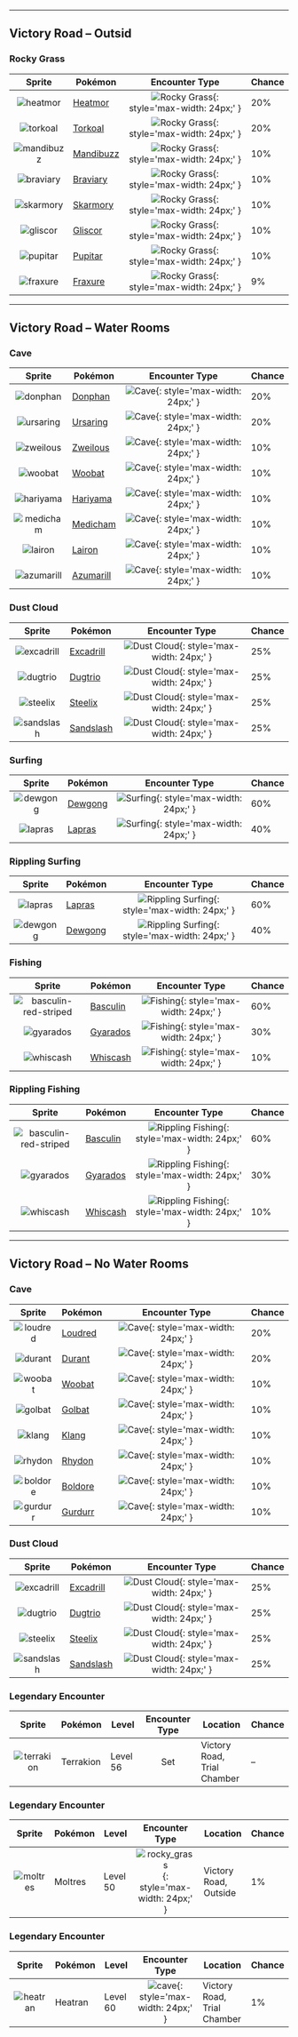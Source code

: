 

---

## Victory Road – Outsid

### Rocky Grass

| Sprite | Pokémon | Encounter Type | Chance |
| :---: | --- | :---: | --- |
| ![heatmor](../assets/sprites/heatmor/front.gif) | [Heatmor](../pokemon/heatmor.md/) | ![Rocky Grass](../assets/encounter_types/rocky_grass.png){: style='max-width: 24px;' } | 20% |
| ![torkoal](../assets/sprites/torkoal/front.gif) | [Torkoal](../pokemon/torkoal.md/) | ![Rocky Grass](../assets/encounter_types/rocky_grass.png){: style='max-width: 24px;' } | 20% |
| ![mandibuzz](../assets/sprites/mandibuzz/front.gif) | [Mandibuzz](../pokemon/mandibuzz.md/) | ![Rocky Grass](../assets/encounter_types/rocky_grass.png){: style='max-width: 24px;' } | 10% |
| ![braviary](../assets/sprites/braviary/front.gif) | [Braviary](../pokemon/braviary.md/) | ![Rocky Grass](../assets/encounter_types/rocky_grass.png){: style='max-width: 24px;' } | 10% |
| ![skarmory](../assets/sprites/skarmory/front.gif) | [Skarmory](../pokemon/skarmory.md/) | ![Rocky Grass](../assets/encounter_types/rocky_grass.png){: style='max-width: 24px;' } | 10% |
| ![gliscor](../assets/sprites/gliscor/front.gif) | [Gliscor](../pokemon/gliscor.md/) | ![Rocky Grass](../assets/encounter_types/rocky_grass.png){: style='max-width: 24px;' } | 10% |
| ![pupitar](../assets/sprites/pupitar/front.gif) | [Pupitar](../pokemon/pupitar.md/) | ![Rocky Grass](../assets/encounter_types/rocky_grass.png){: style='max-width: 24px;' } | 10% |
| ![fraxure](../assets/sprites/fraxure/front.gif) | [Fraxure](../pokemon/fraxure.md/) | ![Rocky Grass](../assets/encounter_types/rocky_grass.png){: style='max-width: 24px;' } | 9%

---

## Victory Road – Water Rooms

### Cave

| Sprite | Pokémon | Encounter Type | Chance |
| :---: | --- | :---: | --- |
| ![donphan](../assets/sprites/donphan/front.gif) | [Donphan](../pokemon/donphan.md/) | ![Cave](../assets/encounter_types/cave.png){: style='max-width: 24px;' } | 20% |
| ![ursaring](../assets/sprites/ursaring/front.gif) | [Ursaring](../pokemon/ursaring.md/) | ![Cave](../assets/encounter_types/cave.png){: style='max-width: 24px;' } | 20% |
| ![zweilous](../assets/sprites/zweilous/front.gif) | [Zweilous](../pokemon/zweilous.md/) | ![Cave](../assets/encounter_types/cave.png){: style='max-width: 24px;' } | 10% |
| ![woobat](../assets/sprites/woobat/front.gif) | [Woobat](../pokemon/woobat.md/) | ![Cave](../assets/encounter_types/cave.png){: style='max-width: 24px;' } | 10% |
| ![hariyama](../assets/sprites/hariyama/front.gif) | [Hariyama](../pokemon/hariyama.md/) | ![Cave](../assets/encounter_types/cave.png){: style='max-width: 24px;' } | 10% |
| ![medicham](../assets/sprites/medicham/front.gif) | [Medicham](../pokemon/medicham.md/) | ![Cave](../assets/encounter_types/cave.png){: style='max-width: 24px;' } | 10% |
| ![lairon](../assets/sprites/lairon/front.gif) | [Lairon](../pokemon/lairon.md/) | ![Cave](../assets/encounter_types/cave.png){: style='max-width: 24px;' } | 10% |
| ![azumarill](../assets/sprites/azumarill/front.gif) | [Azumarill](../pokemon/azumarill.md/) | ![Cave](../assets/encounter_types/cave.png){: style='max-width: 24px;' } | 10%

### Dust Cloud

| Sprite | Pokémon | Encounter Type | Chance |
| :---: | --- | :---: | --- |
| ![excadrill](../assets/sprites/excadrill/front.gif) | [Excadrill](../pokemon/excadrill.md/) | ![Dust Cloud](../assets/encounter_types/dust_cloud.png){: style='max-width: 24px;' } | 25% |
| ![dugtrio](../assets/sprites/dugtrio/front.gif) | [Dugtrio](../pokemon/dugtrio.md/) | ![Dust Cloud](../assets/encounter_types/dust_cloud.png){: style='max-width: 24px;' } | 25% |
| ![steelix](../assets/sprites/steelix/front.gif) | [Steelix](../pokemon/steelix.md/) | ![Dust Cloud](../assets/encounter_types/dust_cloud.png){: style='max-width: 24px;' } | 25% |
| ![sandslash](../assets/sprites/sandslash/front.gif) | [Sandslash](../pokemon/sandslash.md/) | ![Dust Cloud](../assets/encounter_types/dust_cloud.png){: style='max-width: 24px;' } | 25%

### Surfing

| Sprite | Pokémon | Encounter Type | Chance |
| :---: | --- | :---: | --- |
| ![dewgong](../assets/sprites/dewgong/front.gif) | [Dewgong](../pokemon/dewgong.md/) | ![Surfing](../assets/encounter_types/surfing.png){: style='max-width: 24px;' } | 60% |
| ![lapras](../assets/sprites/lapras/front.gif) | [Lapras](../pokemon/lapras.md/) | ![Surfing](../assets/encounter_types/surfing.png){: style='max-width: 24px;' } | 40%

### Rippling Surfing

| Sprite | Pokémon | Encounter Type | Chance |
| :---: | --- | :---: | --- |
| ![lapras](../assets/sprites/lapras/front.gif) | [Lapras](../pokemon/lapras.md/) | ![Rippling Surfing](../assets/encounter_types/rippling_surfing.png){: style='max-width: 24px;' } | 60% |
| ![dewgong](../assets/sprites/dewgong/front.gif) | [Dewgong](../pokemon/dewgong.md/) | ![Rippling Surfing](../assets/encounter_types/rippling_surfing.png){: style='max-width: 24px;' } | 40%

### Fishing

| Sprite | Pokémon | Encounter Type | Chance |
| :---: | --- | :---: | --- |
| ![basculin-red-striped](../assets/sprites/basculin-red-striped/front.gif) | [Basculin](../pokemon/basculin-red-striped.md/) | ![Fishing](../assets/encounter_types/fishing.png){: style='max-width: 24px;' } | 60% |
| ![gyarados](../assets/sprites/gyarados/front.gif) | [Gyarados](../pokemon/gyarados.md/) | ![Fishing](../assets/encounter_types/fishing.png){: style='max-width: 24px;' } | 30% |
| ![whiscash](../assets/sprites/whiscash/front.gif) | [Whiscash](../pokemon/whiscash.md/) | ![Fishing](../assets/encounter_types/fishing.png){: style='max-width: 24px;' } | 10%

### Rippling Fishing

| Sprite | Pokémon | Encounter Type | Chance |
| :---: | --- | :---: | --- |
| ![basculin-red-striped](../assets/sprites/basculin-red-striped/front.gif) | [Basculin](../pokemon/basculin-red-striped.md/) | ![Rippling Fishing](../assets/encounter_types/rippling_fishing.png){: style='max-width: 24px;' } | 60% |
| ![gyarados](../assets/sprites/gyarados/front.gif) | [Gyarados](../pokemon/gyarados.md/) | ![Rippling Fishing](../assets/encounter_types/rippling_fishing.png){: style='max-width: 24px;' } | 30% |
| ![whiscash](../assets/sprites/whiscash/front.gif) | [Whiscash](../pokemon/whiscash.md/) | ![Rippling Fishing](../assets/encounter_types/rippling_fishing.png){: style='max-width: 24px;' } | 10%

---

## Victory Road – No Water Rooms

### Cave

| Sprite | Pokémon | Encounter Type | Chance |
| :---: | --- | :---: | --- |
| ![loudred](../assets/sprites/loudred/front.gif) | [Loudred](../pokemon/loudred.md/) | ![Cave](../assets/encounter_types/cave.png){: style='max-width: 24px;' } | 20% |
| ![durant](../assets/sprites/durant/front.gif) | [Durant](../pokemon/durant.md/) | ![Cave](../assets/encounter_types/cave.png){: style='max-width: 24px;' } | 20% |
| ![woobat](../assets/sprites/woobat/front.gif) | [Woobat](../pokemon/woobat.md/) | ![Cave](../assets/encounter_types/cave.png){: style='max-width: 24px;' } | 10% |
| ![golbat](../assets/sprites/golbat/front.gif) | [Golbat](../pokemon/golbat.md/) | ![Cave](../assets/encounter_types/cave.png){: style='max-width: 24px;' } | 10% |
| ![klang](../assets/sprites/klang/front.gif) | [Klang](../pokemon/klang.md/) | ![Cave](../assets/encounter_types/cave.png){: style='max-width: 24px;' } | 10% |
| ![rhydon](../assets/sprites/rhydon/front.gif) | [Rhydon](../pokemon/rhydon.md/) | ![Cave](../assets/encounter_types/cave.png){: style='max-width: 24px;' } | 10% |
| ![boldore](../assets/sprites/boldore/front.gif) | [Boldore](../pokemon/boldore.md/) | ![Cave](../assets/encounter_types/cave.png){: style='max-width: 24px;' } | 10% |
| ![gurdurr](../assets/sprites/gurdurr/front.gif) | [Gurdurr](../pokemon/gurdurr.md/) | ![Cave](../assets/encounter_types/cave.png){: style='max-width: 24px;' } | 10%

### Dust Cloud

| Sprite | Pokémon | Encounter Type | Chance |
| :---: | --- | :---: | --- |
| ![excadrill](../assets/sprites/excadrill/front.gif) | [Excadrill](../pokemon/excadrill.md/) | ![Dust Cloud](../assets/encounter_types/dust_cloud.png){: style='max-width: 24px;' } | 25% |
| ![dugtrio](../assets/sprites/dugtrio/front.gif) | [Dugtrio](../pokemon/dugtrio.md/) | ![Dust Cloud](../assets/encounter_types/dust_cloud.png){: style='max-width: 24px;' } | 25% |
| ![steelix](../assets/sprites/steelix/front.gif) | [Steelix](../pokemon/steelix.md/) | ![Dust Cloud](../assets/encounter_types/dust_cloud.png){: style='max-width: 24px;' } | 25% |
| ![sandslash](../assets/sprites/sandslash/front.gif) | [Sandslash](../pokemon/sandslash.md/) | ![Dust Cloud](../assets/encounter_types/dust_cloud.png){: style='max-width: 24px;' } | 25% |

### Legendary Encounter

| Sprite | Pokémon | Level | Encounter Type | Location | Chance |
| :---: | --- | --- | :---: | --- | --- |
| ![terrakion](../assets/sprites/terrakion/front.gif) | Terrakion | Level 56 | Set | Victory Road,<br>Trial Chamber | – |

### Legendary Encounter

| Sprite | Pokémon | Level | Encounter Type | Location | Chance |
| :---: | --- | --- | :---: | --- | --- |
| ![moltres](../assets/sprites/moltres/front.gif) | Moltres | Level 50 | ![rocky_grass](../assets/encounter_types/rocky_grass.png){: style='max-width: 24px;' } | Victory Road,<br>Outside | 1% |

### Legendary Encounter

| Sprite | Pokémon | Level | Encounter Type | Location | Chance |
| :---: | --- | --- | :---: | --- | --- |
| ![heatran](../assets/sprites/heatran/front.gif) | Heatran | Level 60 | ![cave](../assets/encounter_types/cave.png){: style='max-width: 24px;' } | Victory Road,<br>Trial Chamber | 1% |
